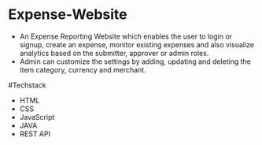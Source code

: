 # Expense-Website
- An Expense Reporting Website which enables the user to login or signup, create an expense, monitor existing expenses and also visualize analytics based on the submitter, approver or admin roles. 
-	Admin can customize the settings by adding, updating and deleting the item category, currency and merchant.

#Techstack
- HTML
- CSS
- JavaScript
- JAVA
- REST API


